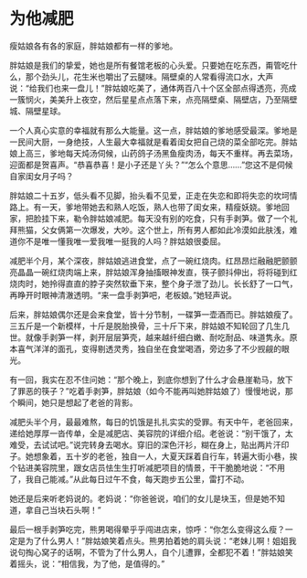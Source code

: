 # 为他减肥

瘦姑娘各有各的家庭，胖姑娘都有一样的爹地。 

胖姑娘是我们的挚爱，她也是所有餐馆老板的心头爱。只要她在吃东西，甭管吃什么，那个劲头儿，花生米也嚼出了云腿味。隔壁桌的人常看得流口水，大声说：“给我们也来一盘儿！”胖姑娘吃美了，通体两百八十个区全部点得透亮，亮成一簇悯火，美美升上夜空，然后星星点点落下来，点亮隔壁桌、隔壁店，乃至隔壁城、隔壁星球。 

一个人真心实意的幸福就有那么大能量。这一点，胖姑娘的爹地感受最深。爹地是一民间大厨，一身绝技，人生最大幸福就是看着闺女把自己烧的菜全部吃完。胖姑娘上高三，爹地每天炖汤伺候，山药鸽子汤黑鱼瘦肉汤，每天不重样。再去菜场，迎面都是贺喜声。“恭喜恭喜！是小子还是丫头？”“怎么个意思……”您这不是伺候自家闺女月子吗？ 

胖姑娘二十五岁，低头看不见脚，抬头看不见爱，正走在失恋和即将失恋的坎坷情路上。有一天，爹地带她去和熟人吃饭，熟人也带了闺女来，精瘦妖娆。爹地回家，把脸挂下来，勒令胖姑娘减肥。每天没有别的吃食，只有手剥笋。做了一个礼拜熊猫，父女俩第一次爆发，大吵。这个世上，所有男人都如此冷漠如此肤浅，难道你不是唯一懂我唯一爱我唯一挺我的人吗？胖姑娘很委屈。 

减肥半个月，某个深夜，胖姑娘逃进食堂，点了一碗红烧肉。红昂昂烂融融肥颤颤亮晶晶一碗红烧肉端上来，胖姑娘浑身抽搐眼神发直，筷子颤抖伸出，将将碰到红烧肉时，她拎得直直的脖子突然软垂下来，整个身子泄了劲儿。长长舒了一口气，再睁开时眼神清澈透明。“来一盘手剥笋吧，老板娘。”她轻声说。 

后来，胖姑娘偶尔还是会来食堂，皆十分节制，一碟笋一壶酒而已。胖姑娘瘦了。三五斤是一个新模样，十斤是脱胎换骨，三十斤下来，胖姑娘不知轮回了几生几世。就像手剥笋一样，剥开层层笋壳，越来越纤细白嫩、耐吃耐品、味道隽永。原本喜气洋洋的面孔，变得剔透灵秀，独自坐在食堂喝酒，旁边多了不少觊觎的眼光。 

有一回，我实在忍不住问她：“那个晚上，到底你想到了什么才会悬崖勒马，放下了罪恶的筷子？”吃着手剥笋，胖姑娘（如今不能再叫她胖姑娘了）慢慢地说，那个瞬间，她只是想起了老爸的背影。 

减肥头半个月，最最难熬，每日的饥饿是扎扎实实的受罪。有天中午，老爸回来，递给她厚厚一沓传单，全是减肥店、美容院的详细介绍。老爸说：“别干饿了，太难受，去试试吧。”说完转身去喝水。穿旧的深色汗衫，糊在身上，贴出两片汗印子。她想象着，五十岁的老爸，独自一人，大夏天踩着自行车，转遍大街小巷，挨个钻进美容院里，跟女店员怯生生打听减肥项目的情景，干干脆脆地说：“不用了，我自己能减。”从此每日过午不食，每天跑步五公里，雷打不动。 

她还是后来听老妈说的。老妈说：“你爸爸说，咱们的女儿是块玉，但是她不知道，拿自己当块石头啊！” 

最后一根手剥笋吃完，熊男喝得晕乎乎闯进店来，惊呼：“你怎么变得这么瘦？一定是为了什么男人！”胖姑娘笑着点头。熊男拍着她的肩头说：“老妹儿啊！姐姐我说句掏心窝子的话啊，不管为了什么男人，自个儿遭罪，全都犯不着！”胖姑娘笑着摇头，说：“相信我，为了他，是值得的。”